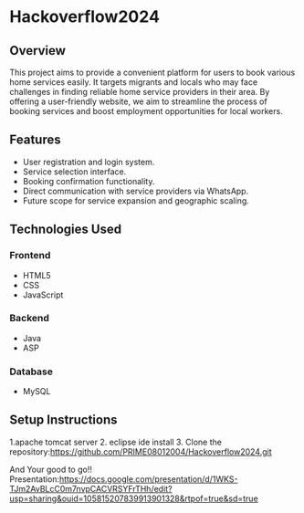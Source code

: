 # Hackoverflow2024


## Overview

This project aims to provide a convenient platform for users to book various home services easily. It targets migrants and locals who may face challenges in finding reliable home service providers in their area. By offering a user-friendly website, we aim to streamline the process of booking services and boost employment opportunities for local workers.

## Features

- User registration and login system.
- Service selection interface.
- Booking confirmation functionality.
- Direct communication with service providers via WhatsApp.
- Future scope for service expansion and geographic scaling.

## Technologies Used

### Frontend
- HTML5
- CSS
- JavaScript

### Backend
- Java
- ASP

### Database
- MySQL

## Setup Instructions


1.apache tomcat server
2. eclipse ide install
3. Clone the repository:https://github.com/PRIME08012004/Hackoverflow2024.git

And Your good to go!!
Presentation:https://docs.google.com/presentation/d/1WKS-TJm2AvBLcC0m7nvpCACVRSYFrTHh/edit?usp=sharing&ouid=105815207839913901328&rtpof=true&sd=true
